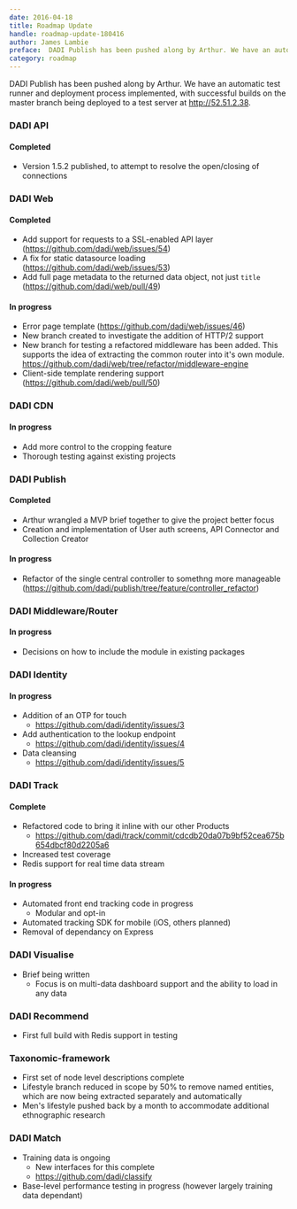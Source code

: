 ```yaml
---
date: 2016-04-18
title: Roadmap Update
handle: roadmap-update-180416
author: James Lambie
preface:  DADI Publish has been pushed along by Arthur. We have an automatic test runner and deployment process implemented, with successful builds on the master branch being deployed to a test server
category: roadmap
---
```


DADI Publish has been pushed along by Arthur. We have an automatic test runner and deployment process implemented, with successful builds on the master branch being deployed to a test server at http://52.51.2.38.

### DADI API

#### Completed

* Version 1.5.2 published, to attempt to resolve the open/closing of connections


### DADI Web

#### Completed

* Add support for requests to a SSL-enabled API layer (https://github.com/dadi/web/issues/54)
* A fix for static datasource loading (https://github.com/dadi/web/issues/53)
* Add full page metadata to the returned data object, not just `title` (https://github.com/dadi/web/pull/49)

#### In progress

* Error page template (https://github.com/dadi/web/issues/46)
* New branch created to investigate the addition of HTTP/2 support
* New branch for testing a refactored middleware has been added. This supports the idea of extracting the common router into it's own module. https://github.com/dadi/web/tree/refactor/middleware-engine
* Client-side template rendering support (https://github.com/dadi/web/pull/50)

### DADI CDN

#### In progress

* Add more control to the cropping feature
* Thorough testing against existing projects

### DADI Publish

#### Completed

* Arthur wrangled a MVP brief together to give the project better focus
* Creation and implementation of User auth screens, API Connector and Collection Creator

#### In progress

* Refactor of the single central controller to somethng more manageable (https://github.com/dadi/publish/tree/feature/controller_refactor)


### DADI Middleware/Router

#### In progress

* Decisions on how to include the module in existing packages

### DADI Identity

#### In progress

* Addition of an OTP for touch
	* https://github.com/dadi/identity/issues/3
* Add authentication to the lookup endpoint
	* https://github.com/dadi/identity/issues/4
* Data cleansing
	* https://github.com/dadi/identity/issues/5

### DADI Track

#### Complete

* Refactored code to bring it inline with our other Products
	* https://github.com/dadi/track/commit/cdcdb20da07b9bf52cea675b654dbcf80d2205a6
* Increased test coverage
* Redis support for real time data stream

#### In progress

* Automated front end tracking code in progress
	* Modular and opt-in
* Automated tracking SDK for mobile (iOS, others planned)
* Removal of dependancy on Express

### DADI Visualise

* Brief being written
	* Focus is on multi-data dashboard support and the ability to load in any data

### DADI Recommend

* First full build with Redis support in testing

### Taxonomic-framework

* First set of node level descriptions complete
* Lifestyle branch reduced in scope by 50% to remove named entities, which are now being extracted separately and automatically
* Men's lifestyle pushed back by a month to accommodate additional ethnographic research

### DADI Match

* Training data is ongoing
	* New interfaces for this complete
	* https://github.com/dadi/classify
* Base-level performance testing in progress (however largely training data dependant)
